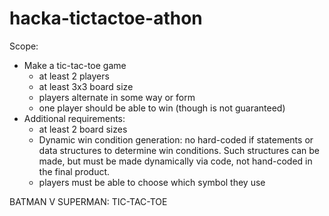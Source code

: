 # hacka-tictactoe-athon

Scope: 
- Make a tic-tac-toe game
  - at least 2 players
  - at least 3x3 board size
  - players alternate in some way or form
  - one player should be able to win (though is not guaranteed)
- Additional requirements:
  - at least 2 board sizes
  - Dynamic win condition generation: no hard-coded if statements or data structures to determine win conditions.  Such structures can be made, but must be made dynamically via code, not hand-coded in the final product.
  - players must be able to choose which symbol they use


BATMAN V SUPERMAN: TIC-TAC-TOE